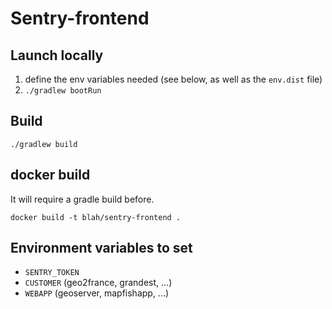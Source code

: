 # Sentry-frontend

## Launch locally

1. define the env variables needed (see below, as well as the `env.dist` file)
2. `./gradlew bootRun`

## Build

`./gradlew build`

## docker build

It will require a gradle build before.

`docker build -t blah/sentry-frontend .`

## Environment variables to set

* `SENTRY_TOKEN`
* `CUSTOMER` (geo2france, grandest, ...)
* `WEBAPP` (geoserver, mapfishapp, ...)



